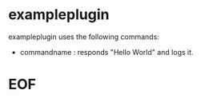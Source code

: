 # exampleplugin

exampleplugin uses the following commands:

- commandname : responds "Hello World" and logs it.

# EOF

